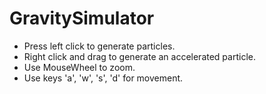 # GravitySimulator

- Press left click to generate particles.
- Right click and drag to generate an accelerated particle.
- Use MouseWheel to zoom.
- Use keys 'a', 'w', 's', 'd' for movement.